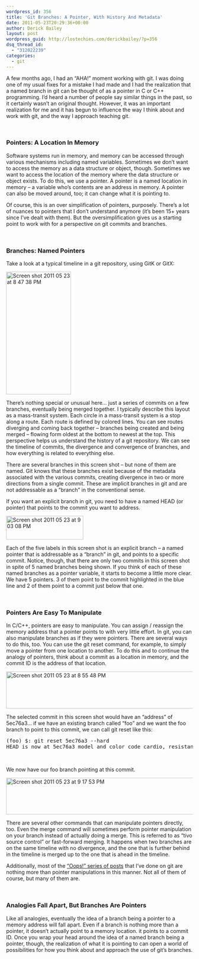 ```yaml
---
wordpress_id: 356
title: 'Git Branches: A Pointer, With History And Metadata'
date: 2011-05-23T20:29:36+00:00
author: Derick Bailey
layout: post
wordpress_guid: http://lostechies.com/derickbailey/?p=356
dsq_thread_id:
  - "312022239"
categories:
  - git
---
```

A few months ago, I had an &#8220;AHA!&#8221; moment working with git. I was doing one of my usual fixes for a mistake I had made and I had the realization that a named branch in git can be thought of as a pointer in C or C++ programming. I&#8217;d heard a number of people say similar things in the past, so it certainly wasn&#8217;t an original thought. However, it was an important realization for me and it has begun to influence the way I think about and work with git, and the way I approach teaching git.

 

### Pointers: A Location In Memory

Software systems run in memory, and memory can be accessed through various mechanisms including named variables. Sometimes we don&#8217;t want to access the memory as a data structure or object, though. Sometimes we want to access the location of the memory where the data structure or object exists. To do this, we use a pointer. A pointer is a named location in memory &#8211; a variable who&#8217;s contents are an address in memory. A pointer can also be moved around, too; it can change what it is pointing to.

Of course, this is an over simplification of pointers, purposely. There&#8217;s a lot of nuances to pointers that I don&#8217;t understand anymore (it&#8217;s been 15+ years since I&#8217;ve dealt with them). But the oversimplification gives us a starting point to work with for a perspective on git commits and branches.

 

### Branches: Named Pointers

Take a look at a typical timeline in a git repository, using GitK or GitX:

<img title="Screen shot 2011-05-23 at 8.47.38 PM.png" src="http://lostechies.com/derickbailey/files/2011/05/Screen-shot-2011-05-23-at-8.47.38-PM.png" border="0" alt="Screen shot 2011 05 23 at 8 47 38 PM" width="175" height="331" />

There&#8217;s nothing special or unusual here&#8230; just a series of commits on a few branches, eventually being merged together. I typically describe this layout as a mass-transit system. Each circle in a mass-transit system is a stop along a route. Each route is defined by colored lines. You can see routes diverging and coming back together &#8211; branches being created and being merged &#8211; flowing form oldest at the bottom to newest at the top. This perspective helps us understand the history of a git repository. We can see the timeline of commits, the divergence and convergence of branches, and how everything is related to everything else.

There are several branches in this screen shot &#8211; but none of them are named. Git knows that these branches exist because of the metadata associated with the various commits, creating divergence in two or more directions from a single commit. These are implicit branches in git and are not addressable as a &#8220;branch&#8221; in the conventional sense.

If you want an explicit branch in git, you need to have a named HEAD (or pointer) that points to the commit you want to address.

<img title="Screen shot 2011-05-23 at 9.03.08 PM.png" src="http://lostechies.com/derickbailey/files/2011/05/Screen-shot-2011-05-23-at-9.03.08-PM.png" border="0" alt="Screen shot 2011 05 23 at 9 03 08 PM" width="208" height="64" />

Each of the five labels in this screen shot is an explicit branch &#8211; a named pointer that is addressable as a &#8220;branch&#8221; in git, and points to a specific commit. Notice, though, that there are only two commits in this screen shot in spite of 5 named branches being shown. If you think of each of these named branches as a pointer variable, it starts to become a little more clear. We have 5 pointers. 3 of them point to the commit highlighted in the blue line and 2 of them point to a commit just below that one.

 

### Pointers Are Easy To Manipulate

In C/C++, pointers are easy to manipulate. You can assign / reassign the memory address that a pointer points to with very little effort. In git, you can also manipulate branches as if they were pointers. There are several ways to do this, too. You can use the git reset command, for example, to simply move a pointer from one location to another. To do this and to continue the analogy of pointers, think about a commit as a location in memory, and the commit ID is the address of that location.

<img title="Screen shot 2011-05-23 at 8.55.48 PM.png" src="http://lostechies.com/derickbailey/files/2011/05/Screen-shot-2011-05-23-at-8.55.48-PM1.png" border="0" alt="Screen shot 2011 05 23 at 8 55 48 PM" width="600" height="100" />

The selected commit in this screen shot would have an &#8220;address&#8221; of 5ec76a3&#8230; if we have an existing branch called &#8220;foo&#8221; and we want the foo branch to point to this commit, we can call git reset like this:

<pre>(foo) $: git reset 5ec76a3 --hard
HEAD is now at 5ec76a3 model and color code cardio, resistance and total exercise
</pre>

 

We now have our foo branch pointing at this commit.

<img title="Screen shot 2011-05-23 at 9.17.53 PM.png" src="http://lostechies.com/derickbailey/files/2011/05/Screen-shot-2011-05-23-at-9.17.53-PM.png" border="0" alt="Screen shot 2011 05 23 at 9 17 53 PM" width="600" height="99" />

There are several other commands that can manipulate pointers directly, too. Even the merge command will sometimes perform pointer manipulation on your branch instead of actually doing a merge. This is referred to as &#8220;tivo source control&#8221; or fast-forward merging. It happens when two branches are on the same timeline with no divergence, and the one that is further behind in the timeline is merged up to the one that is ahead in the timeline.

Additionally, most of the [&#8220;Oops!&#8221; series of posts](http://lostechies.com/derickbailey/category/git/) that I&#8217;ve done on git are nothing more than pointer manipulations in this manner. Not all of them of course, but many of them are.

 

### Analogies Fall Apart, But Branches Are Pointers

Like all analogies, eventually the idea of a branch being a pointer to a memory address will fall apart. Even if a branch is nothing more than a pointer, it doesn&#8217;t actually point to a memory location. it points to a commit ID. Once you wrap your head around the idea of a named branch being a pointer, though, the realization of what it is pointing to can open a world of possibilities for how you think about and approach the use of git&#8217;s branches.